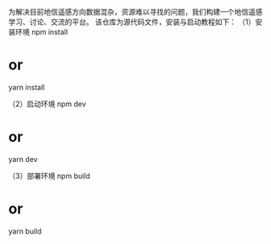 为解决目前地信遥感方向数据混杂，资源难以寻找的问题，我们构建一个地信遥感学习、讨论、交流的平台。
该仓库为源代码文件，安装与启动教程如下：
（1）安装环境
npm install
# or
yarn install

（2）启动环境
npm dev
# or
yarn dev

（3）部署环境
npm build
# or
yarn build
